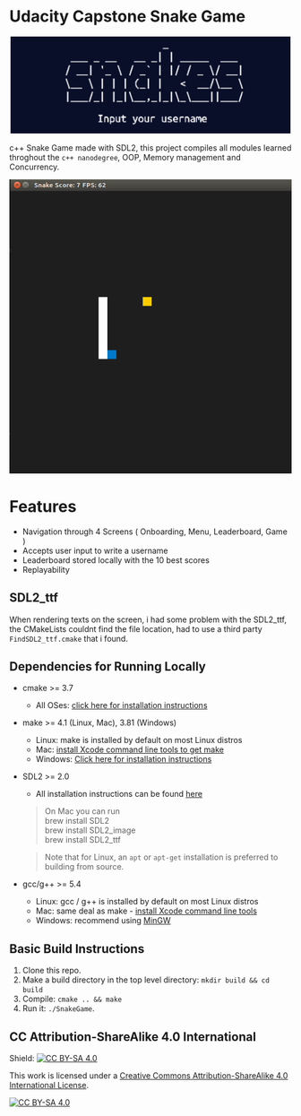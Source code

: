 # Udacity Capstone Snake Game

<p align='center'>
  <img src="./docs/snake.png", width='500', alt='logo'>
</p>

c++ Snake Game made with SDL2, this project compiles all modules learned throghout the `c++ nanodegree`, OOP, Memory management and Concurrency.

<img src="./docs/snake_game.gif"/>

# Features
- Navigation through 4 Screens ( Onboarding, Menu, Leaderboard, Game )
- Accepts user input to write a username
- Leaderboard stored locally with the 10 best scores
- Replayability

## SDL2_ttf
When rendering texts on the screen, i had some problem with the SDL2_ttf, the CMakeLists couldnt find the file location, had to use a third party `FindSDL2_ttf.cmake` that i found.

## Dependencies for Running Locally
* cmake >= 3.7
  * All OSes: [click here for installation instructions](https://cmake.org/install/)
* make >= 4.1 (Linux, Mac), 3.81 (Windows)
  * Linux: make is installed by default on most Linux distros
  * Mac: [install Xcode command line tools to get make](https://developer.apple.com/xcode/features/)
  * Windows: [Click here for installation instructions](http://gnuwin32.sourceforge.net/packages/make.htm)
* SDL2 >= 2.0
  * All installation instructions can be found [here](https://wiki.libsdl.org/SDL2/Installation)
  >On Mac you can run \
  brew install SDL2\
  brew install SDL2_image\
  brew install SDL2_ttf

  >Note that for Linux, an `apt` or `apt-get` installation is preferred to building from source. 
* gcc/g++ >= 5.4
  * Linux: gcc / g++ is installed by default on most Linux distros
  * Mac: same deal as make - [install Xcode command line tools](https://developer.apple.com/xcode/features/)
  * Windows: recommend using [MinGW](http://www.mingw.org/)

## Basic Build Instructions

1. Clone this repo.
2. Make a build directory in the top level directory: `mkdir build && cd build`
3. Compile: `cmake .. && make`
4. Run it: `./SnakeGame`.


## CC Attribution-ShareAlike 4.0 International


Shield: [![CC BY-SA 4.0][cc-by-sa-shield]][cc-by-sa]

This work is licensed under a
[Creative Commons Attribution-ShareAlike 4.0 International License][cc-by-sa].

[![CC BY-SA 4.0][cc-by-sa-image]][cc-by-sa]

[cc-by-sa]: http://creativecommons.org/licenses/by-sa/4.0/
[cc-by-sa-image]: https://licensebuttons.net/l/by-sa/4.0/88x31.png
[cc-by-sa-shield]: https://img.shields.io/badge/License-CC%20BY--SA%204.0-lightgrey.svg
